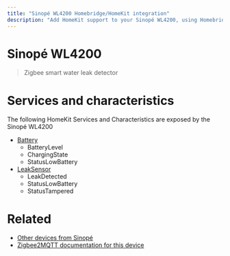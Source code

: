 ```yaml
---
title: "Sinopé WL4200 Homebridge/HomeKit integration"
description: "Add HomeKit support to your Sinopé WL4200, using Homebridge, Zigbee2MQTT and homebridge-z2m."
---
```

<!---
This file has been GENERATED using src/docgen/docgen.ts
DO NOT EDIT THIS FILE MANUALLY!
-->
# Sinopé WL4200
> Zigbee smart water leak detector


# Services and characteristics
The following HomeKit Services and Characteristics are exposed by
the Sinopé WL4200

* [Battery](../../battery.md)
  * BatteryLevel
  * ChargingState
  * StatusLowBattery
* [LeakSensor](../../sensors.md)
  * LeakDetected
  * StatusLowBattery
  * StatusTampered


# Related
* [Other devices from Sinopé](../index.md#sinope)
* [Zigbee2MQTT documentation for this device](https://www.zigbee2mqtt.io/devices/WL4200.html)